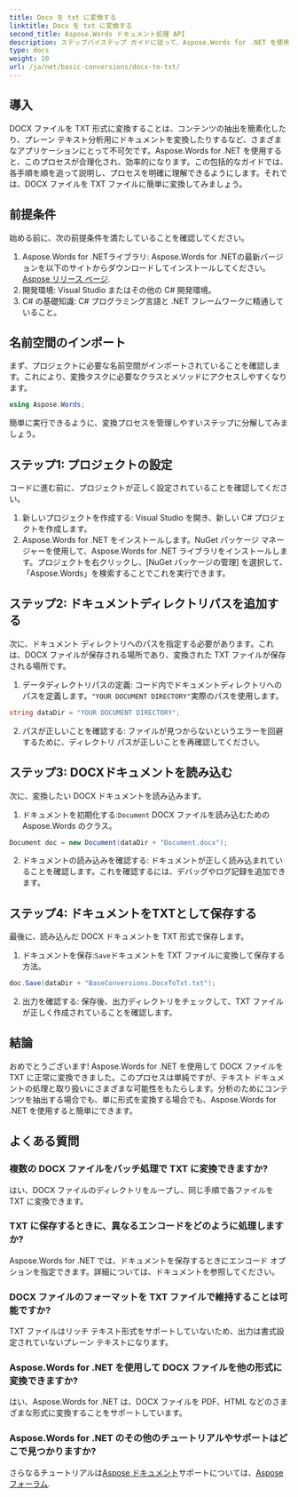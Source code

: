 ```yaml
---
title: Docx を txt に変換する
linktitle: Docx を txt に変換する
second_title: Aspose.Words ドキュメント処理 API
description: ステップバイステップ ガイドに従って、Aspose.Words for .NET を使用して DOCX を TXT に変換します。ドキュメントを効率的かつ簡単に変換する方法を学びます。
type: docs
weight: 10
url: /ja/net/basic-conversions/docx-to-txt/
---
```

## 導入

DOCX ファイルを TXT 形式に変換することは、コンテンツの抽出を簡素化したり、プレーン テキスト分析用にドキュメントを変換したりするなど、さまざまなアプリケーションにとって不可欠です。Aspose.Words for .NET を使用すると、このプロセスが合理化され、効率的になります。この包括的なガイドでは、各手順を順を追って説明し、プロセスを明確に理解できるようにします。それでは、DOCX ファイルを TXT ファイルに簡単に変換してみましょう。

## 前提条件

始める前に、次の前提条件を満たしていることを確認してください。

1.  Aspose.Words for .NETライブラリ: Aspose.Words for .NETの最新バージョンを以下のサイトからダウンロードしてインストールしてください。[Aspose リリース ページ](https://releases.aspose.com/words/net/).
2. 開発環境: Visual Studio またはその他の C# 開発環境。
3. C# の基礎知識: C# プログラミング言語と .NET フレームワークに精通していること。

## 名前空間のインポート

まず、プロジェクトに必要な名前空間がインポートされていることを確認します。これにより、変換タスクに必要なクラスとメソッドにアクセスしやすくなります。

```csharp
using Aspose.Words;
```

簡単に実行できるように、変換プロセスを管理しやすいステップに分解してみましょう。

## ステップ1: プロジェクトの設定

コードに進む前に、プロジェクトが正しく設定されていることを確認してください。

1. 新しいプロジェクトを作成する: Visual Studio を開き、新しい C# プロジェクトを作成します。
2. Aspose.Words for .NET をインストールします。NuGet パッケージ マネージャーを使用して、Aspose.Words for .NET ライブラリをインストールします。プロジェクトを右クリックし、[NuGet パッケージの管理] を選択して、「Aspose.Words」を検索することでこれを実行できます。

## ステップ2: ドキュメントディレクトリパスを追加する

次に、ドキュメント ディレクトリへのパスを指定する必要があります。これは、DOCX ファイルが保存される場所であり、変換された TXT ファイルが保存される場所です。

1. データディレクトリパスの定義: コード内でドキュメントディレクトリへのパスを定義します。`"YOUR DOCUMENT DIRECTORY"`実際のパスを使用します。

```csharp
string dataDir = "YOUR DOCUMENT DIRECTORY";
```

2. パスが正しいことを確認する: ファイルが見つからないというエラーを回避するために、ディレクトリ パスが正しいことを再確認してください。

## ステップ3: DOCXドキュメントを読み込む

次に、変換したい DOCX ドキュメントを読み込みます。

1. ドキュメントを初期化する:`Document` DOCX ファイルを読み込むための Aspose.Words のクラス。

```csharp
Document doc = new Document(dataDir + "Document.docx");
```

2. ドキュメントの読み込みを確認する: ドキュメントが正しく読み込まれていることを確認します。これを確認するには、デバッグやログ記録を追加できます。

## ステップ4: ドキュメントをTXTとして保存する

最後に、読み込んだ DOCX ドキュメントを TXT 形式で保存します。

1. ドキュメントを保存:`Save`ドキュメントを TXT ファイルに変換して保存する方法。

```csharp
doc.Save(dataDir + "BaseConversions.DocxToTxt.txt");
```

2. 出力を確認する: 保存後、出力ディレクトリをチェックして、TXT ファイルが正しく作成されていることを確認します。

## 結論

おめでとうございます! Aspose.Words for .NET を使用して DOCX ファイルを TXT に正常に変換できました。このプロセスは単純ですが、テキスト ドキュメントの処理と取り扱いにさまざまな可能性をもたらします。分析のためにコンテンツを抽出する場合でも、単に形式を変換する場合でも、Aspose.Words for .NET を使用すると簡単にできます。

## よくある質問

### 複数の DOCX ファイルをバッチ処理で TXT に変換できますか?

はい、DOCX ファイルのディレクトリをループし、同じ手順で各ファイルを TXT に変換できます。

### TXT に保存するときに、異なるエンコードをどのように処理しますか?

Aspose.Words for .NET では、ドキュメントを保存するときにエンコード オプションを指定できます。詳細については、ドキュメントを参照してください。

### DOCX ファイルのフォーマットを TXT ファイルで維持することは可能ですか?

TXT ファイルはリッチ テキスト形式をサポートしていないため、出力は書式設定されていないプレーン テキストになります。

### Aspose.Words for .NET を使用して DOCX ファイルを他の形式に変換できますか?

はい、Aspose.Words for .NET は、DOCX ファイルを PDF、HTML などのさまざまな形式に変換することをサポートしています。

### Aspose.Words for .NET のその他のチュートリアルやサポートはどこで見つかりますか?

さらなるチュートリアルは[Aspose ドキュメント](https://reference.aspose.com/words/net/)サポートについては、[Aspose フォーラム](https://forum.aspose.com/c/words/8).

